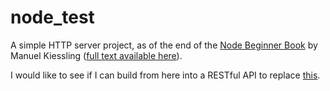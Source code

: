 node_test
=========

A simple HTTP server project, as of the end of the [Node Beginner Book](http://www.nodebeginner.org/) by Manuel Kiessling ([full text available here](https://github.com/manuelkiessling/NodeBeginnerBook/blob/master/index-en.html)).

I would like to see if I can build from here into a RESTful API to replace [this](https://github.com/johnnymo87/Apex-API).
